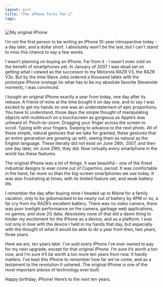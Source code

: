 ```yaml
---
layout: post
title: "The iPhone Turns Ten 📱"
tags:
---
```

![My original iPhone](http://dotunderscore.net/images/iPhone10.jpg)

I’m not the first person to be writing an iPhone 10-year introspective today - a day later, and a dollar short. I absolutely won’t be the last, but I can't stand to miss this chance to say a few words.

I wasn’t planning on buying an iPhone. Far from it - I wasn’t even sold on the benefit of smartphones yet. In January of 2007 I was dead set on getting what I viewed as the successor to my Motorola RAZR V3, the RAZR V3x. But by the time Steve Jobs ordered a thousand lattés with the prototype iPhone onstage (in what has to be my absolute favorite Stevenote moment), I was convinced.

I bought an original iPhone exactly a year from today, one day after its release. A friend of mine at the time bought it on day one, and to say I was excited to get my hands on one was an understatement of epic proportions. You have to understand, those days the simple thought of manipulating objects with multitouch on a touchscreen as gorgeous as Apple’s was unheard of. Pinch-to-zoom. Dragging your finger across the screen to scroll. Typing with your fingers. Swiping to advance to the next photo. All of these simple, natural gestures that we take for granted, these gestures that an entire generation are growing up with, seeing them as natural as the English language. These literally did not exist on June 28th, 2007, and then one day later, on June 29th, they did. Now virtually every smartphone in the world has these features.

The original iPhone was a lot of things. It was beautiful - one of the finest industrial designs to ever come out of Cupertino, period. It was comfortable in the hand, far more so than the big-screen smartphones we use today. It was also frustrating at times, with its limited feature set, and weak battery life. 

I remember the day after buying mine I headed up to Maine for a family vacation, only to be gobsmacked to be nearly out of battery by 4PM or so, a far cry from my RAZR’s excellent battery. There was no video camera, there was poor lowlight performance on the camera, garbage web applications, no games, and slow 2G data. Absolutely none of that did a damn thing to hinder my excitement for the iPhone as a device, and as a platform. I was not only in love with the device I held in my hands that day, but especially with the thought of what it would be able to do a year from then, two years, three years.

Here we are, ten years later. I’ve sold every iPhone I’ve ever owned to pay for my next upgrade, except for that original iPhone. I’m sure it’s worth a ton now, and I’m sure it’ll be worth a ton more ten years from now. It hardly matters. I’ve kept this iPhone to remember how far we’ve come, and as a testament to the revolution it ushered. The original iPhone is one of the most important pieces of technology ever built.

Happy birthday, iPhone! Here’s to the next ten years.